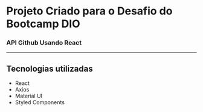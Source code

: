 # Projeto Criado para o Desafio do Bootcamp DIO

### API Github Usando React

_______

## Tecnologias utilizadas

 - React
 - Axios
 - Material UI
 - Styled Components
